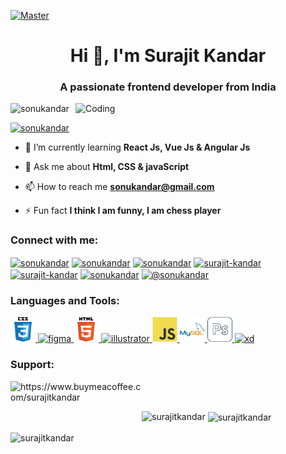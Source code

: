 [![Master](https://user-images.githubusercontent.com/74038190/213910845-af37a709-8995-40d6-be59-724526e3c3d7.gif)](https://github.com/sonukandar/surajitkandar/)
<h1 align="center">Hi 👋, I'm Surajit Kandar</h1>
<h3 align="center">A passionate frontend developer from India</h3>
<img align="right" alt="Coding" width="400" src="https://user-images.githubusercontent.com/74038190/219923809-b86dc415-a0c2-4a38-bc88-ad6cf06395a8.gif">

<p align="left"> <img src="https://komarev.com/ghpvc/?username=sonukandar&label=Profile%20views&color=0e75b6&style=flat" alt="sonukandar" /> </p>

<p align="left"> <a href="https://twitter.com/sonukandar" target="blank"><img src="https://img.shields.io/twitter/follow/sonukandar?logo=twitter&style=for-the-badge" alt="sonukandar" /></a> </p>

- 🌱 I’m currently learning **React Js, Vue Js & Angular Js**

- 💬 Ask me about **Html, CSS & javaScript**

- 📫 How to reach me **sonukandar@gmail.com**

- ⚡ Fun fact **I think I am funny, I am chess player**

<h3 align="left">Connect with me:</h3>
<p align="left">
<a href="https://codepen.io/sonukandar" target="blank"><img align="center" src="https://raw.githubusercontent.com/rahuldkjain/github-profile-readme-generator/master/src/images/icons/Social/codepen.svg" alt="sonukandar" height="30" width="40" /></a>
<a href="https://dev.to/sonukandar" target="blank"><img align="center" src="https://raw.githubusercontent.com/rahuldkjain/github-profile-readme-generator/master/src/images/icons/Social/devto.svg" alt="sonukandar" height="30" width="40" /></a>
<a href="https://twitter.com/sonukandar" target="blank"><img align="center" src="https://raw.githubusercontent.com/rahuldkjain/github-profile-readme-generator/master/src/images/icons/Social/twitter.svg" alt="sonukandar" height="30" width="40" /></a>
<a href="https://linkedin.com/in/surajit-kandar" target="blank"><img align="center" src="https://raw.githubusercontent.com/rahuldkjain/github-profile-readme-generator/master/src/images/icons/Social/linked-in-alt.svg" alt="surajit-kandar" height="30" width="40" /></a>
<a href="https://stackoverflow.com/users/surajit-kandar" target="blank"><img align="center" src="https://raw.githubusercontent.com/rahuldkjain/github-profile-readme-generator/master/src/images/icons/Social/stack-overflow.svg" alt="surajit-kandar" height="30" width="40" /></a>
<a href="https://fb.com/sonukandar" target="blank"><img align="center" src="https://raw.githubusercontent.com/rahuldkjain/github-profile-readme-generator/master/src/images/icons/Social/facebook.svg" alt="sonukandar" height="30" width="40" /></a>
<a href="https://medium.com/@sonukandar" target="blank"><img align="center" src="https://raw.githubusercontent.com/rahuldkjain/github-profile-readme-generator/master/src/images/icons/Social/medium.svg" alt="@sonukandar" height="30" width="40" /></a>
</p>

<h3 align="left">Languages and Tools:</h3>
<p align="left"> <a href="https://www.w3schools.com/css/" target="_blank" rel="noreferrer"> <img src="https://raw.githubusercontent.com/devicons/devicon/master/icons/css3/css3-original-wordmark.svg" alt="css3" width="40" height="40"/> </a> <a href="https://www.figma.com/" target="_blank" rel="noreferrer"> <img src="https://www.vectorlogo.zone/logos/figma/figma-icon.svg" alt="figma" width="40" height="40"/> </a> <a href="https://www.w3.org/html/" target="_blank" rel="noreferrer"> <img src="https://raw.githubusercontent.com/devicons/devicon/master/icons/html5/html5-original-wordmark.svg" alt="html5" width="40" height="40"/> </a> <a href="https://www.adobe.com/in/products/illustrator.html" target="_blank" rel="noreferrer"> <img src="https://www.vectorlogo.zone/logos/adobe_illustrator/adobe_illustrator-icon.svg" alt="illustrator" width="40" height="40"/> </a> <a href="https://developer.mozilla.org/en-US/docs/Web/JavaScript" target="_blank" rel="noreferrer"> <img src="https://raw.githubusercontent.com/devicons/devicon/master/icons/javascript/javascript-original.svg" alt="javascript" width="40" height="40"/> </a> <a href="https://www.mysql.com/" target="_blank" rel="noreferrer"> <img src="https://raw.githubusercontent.com/devicons/devicon/master/icons/mysql/mysql-original-wordmark.svg" alt="mysql" width="40" height="40"/> </a> <a href="https://www.photoshop.com/en" target="_blank" rel="noreferrer"> <img src="https://raw.githubusercontent.com/devicons/devicon/master/icons/photoshop/photoshop-line.svg" alt="photoshop" width="40" height="40"/> </a> <a href="https://www.adobe.com/products/xd.html" target="_blank" rel="noreferrer"> <img src="https://helpx.adobe.com/content/dam/help/mnemonics/xd_app_RGB_2017.svg" alt="xd" width="40" height="40"/> </a> </p>

<h3 align="left">Support:</h3>
<p><a href="https://www.buymeacoffee.com/surajitkandar"> <img align="left" src="https://cdn.buymeacoffee.com/buttons/v2/default-yellow.png" height="50" width="210" alt="https://www.buymeacoffee.com/surajitkandar" /></a></p><br><br>

<p><img align="left" src="https://github-readme-stats.vercel.app/api/top-langs?username=surajitkandar&show_icons=true&locale=en&layout=compact" alt="surajitkandar" /></p>

<p>&nbsp;<img align="center" src="https://github-readme-stats.vercel.app/api?username=surajitkandar&show_icons=true&locale=en" alt="surajitkandar" /></p>

<p><img align="center" src="https://github-readme-streak-stats.herokuapp.com/?user=surajitkandar&" alt="surajitkandar" /></p>
